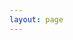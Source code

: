 ```yaml
---
layout: page
---
```

<script setup>
import {
  VPTeamPage,
  VPTeamPageTitle,
  VPTeamMembers
} from 'vitepress/theme'

const members = [
  {
    avatar: 'https://foruda.gitee.com/avatar/1695001043495360137/8741248_zeminga_1695001043.png',
    name: 'zeMing',
    title: '文档作者',
    links: [
      { icon: 'github', link: 'https://github.com/zeMingGit' },
    ]
  },
  {
    avatar: 'https://foruda.gitee.com/avatar/1677169054941917823/9249306_invictuspm_1658799010.png!avatar200',
    name: 'PanMin',
    title: '贡献者',
    links: [
      { icon: 'github', link: 'https://github.com/pm0915' },
    ]
  },
  {
    avatar: 'https://foruda.gitee.com/avatar/1702023507003711393/10948272_zhangchufan_1702023506.png!avatar200',
    name: 'ChufanOvO',
    title: '参与者',
    links: [
      { icon: 'github', link: 'https://gitee.com/zhangchufan' },
    ]
  },
]
</script>

<VPTeamPage>
  <VPTeamPageTitle>
    <template #title>
      团队核心成员
    </template>
    <template #lead>
      提供有价值的资源和支持
    </template>
  </VPTeamPageTitle>
  <VPTeamMembers
    :members="members"
  />
</VPTeamPage>